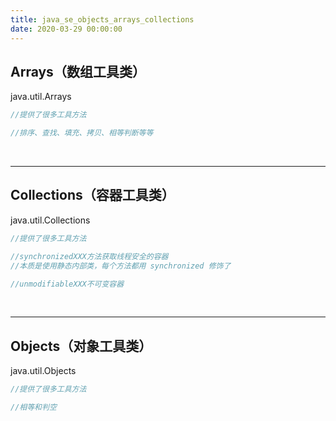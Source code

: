 ```yaml
---
title: java_se_objects_arrays_collections
date: 2020-03-29 00:00:00
---
```


## Arrays（数组工具类）
java.util.Arrays

``` java
//提供了很多工具方法

//排序、查找、填充、拷贝、相等判断等等

```

<br/>
<hr/>

## Collections（容器工具类）
java.util.Collections

``` java
//提供了很多工具方法

//synchronizedXXX方法获取线程安全的容器
//本质是使用静态内部类，每个方法都用 synchronized 修饰了

//unmodifiableXXX不可变容器
```

<br/>
<hr/>

## Objects（对象工具类）
java.util.Objects

``` java
//提供了很多工具方法

//相等和判空
```